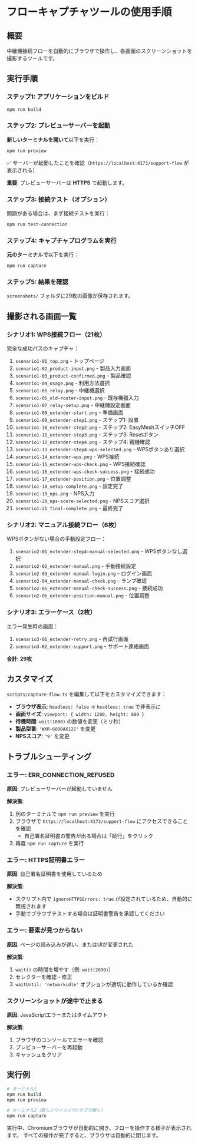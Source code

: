 # フローキャプチャツールの使用手順

## 概要

中継機接続フローを自動的にブラウザで操作し、各画面のスクリーンショットを撮影するツールです。

## 実行手順

### ステップ1: アプリケーションをビルド

```bash
npm run build
```

### ステップ2: プレビューサーバーを起動

**新しいターミナルを開いて**以下を実行：

```bash
npm run preview
```

✅ サーバーが起動したことを確認（`https://localhost:4173/support-flow` が表示される）

**重要**: プレビューサーバーは **HTTPS** で起動します。

### ステップ3: 接続テスト（オプション）

問題がある場合は、まず接続テストを実行：

```bash
npm run test-connection
```

### ステップ4: キャプチャプログラムを実行

**元のターミナルで**以下を実行：

```bash
npm run capture
```

### ステップ5: 結果を確認

`screenshots/` フォルダに29枚の画像が保存されます。

## 撮影される画面一覧

### シナリオ1: WPS接続フロー（21枚）

完全な成功パスのキャプチャ：

1. `scenario1-01_top.png` - トップページ
2. `scenario1-02_product-input.png` - 製品入力画面
3. `scenario1-03_product-confirmed.png` - 製品確認
4. `scenario1-04_usage.png` - 利用方法選択
5. `scenario1-05_relay.png` - 中継機選択
6. `scenario1-06_old-router-input.png` - 既存機器入力
7. `scenario1-07_relay-setup.png` - 中継機設定画面
8. `scenario1-08_extender-start.png` - 準備画面
9. `scenario1-09_extender-step1.png` - ステップ1: 設置
10. `scenario1-10_extender-step2.png` - ステップ2: EasyMeshスイッチOFF
11. `scenario1-11_extender-step3.png` - ステップ3: Resetボタン
12. `scenario1-12_extender-step4.png` - ステップ4: 親機確認
13. `scenario1-13_extender-step4-wps-selected.png` - WPSボタンあり選択
14. `scenario1-14_extender-wps.png` - WPS接続
15. `scenario1-15_extender-wps-check.png` - WPS接続確認
16. `scenario1-16_extender-wps-check-success.png` - 接続成功
17. `scenario1-17_extender-position.png` - 位置調整
18. `scenario1-18_setup-complete.png` - 設定完了
19. `scenario1-19_nps.png` - NPS入力
20. `scenario1-20_nps-score-selected.png` - NPSスコア選択
21. `scenario1-21_final-complete.png` - 最終完了

### シナリオ2: マニュアル接続フロー（6枚）

WPSボタンがない場合の手動設定フロー：

1. `scenario2-01_extender-step4-manual-selected.png` - WPSボタンなし選択
2. `scenario2-02_extender-manual.png` - 手動接続設定
3. `scenario2-03_extender-manual-login.png` - ログイン画面
4. `scenario2-04_extender-manual-check.png` - ランプ確認
5. `scenario2-05_extender-manual-check-success.png` - 接続成功
6. `scenario2-06_extender-position-manual.png` - 位置調整

### シナリオ3: エラーケース（2枚）

エラー発生時の画面：

1. `scenario3-01_extender-retry.png` - 再試行画面
2. `scenario3-02_extender-support.png` - サポート連絡画面

**合計: 29枚**

## カスタマイズ

`scripts/capture-flow.ts` を編集して以下をカスタマイズできます：

- **ブラウザ表示**: `headless: false` → `headless: true` で非表示に
- **画面サイズ**: `viewport: { width: 1280, height: 800 }`
- **待機時間**: `wait(1000)` の数値を変更（ミリ秒）
- **製品型番**: `'WXR-6000AX12S'` を変更
- **NPSスコア**: `'9'` を変更

## トラブルシューティング

### エラー: ERR_CONNECTION_REFUSED

**原因**: プレビューサーバーが起動していません

**解決策**: 
1. 別のターミナルで `npm run preview` を実行
2. ブラウザで `https://localhost:4173/support-flow` にアクセスできることを確認
   - 自己署名証明書の警告が出る場合は「続行」をクリック
3. 再度 `npm run capture` を実行

### エラー: HTTPS証明書エラー

**原因**: 自己署名証明書を使用しているため

**解決策**: 
- スクリプト内で `ignoreHTTPSErrors: true` が設定されているため、自動的に無視されます
- 手動でブラウザテストする場合は証明書警告を承認してください

### エラー: 要素が見つからない

**原因**: ページの読み込みが遅い、またはUIが変更された

**解決策**:
1. `wait()` の時間を増やす（例: `wait(2000)`）
2. セレクターを確認・修正
3. `waitUntil: 'networkidle'` オプションが適切に動作しているか確認

### スクリーンショットが途中で止まる

**原因**: JavaScriptエラーまたはタイムアウト

**解決策**:
1. ブラウザのコンソールでエラーを確認
2. プレビューサーバーを再起動
3. キャッシュをクリア

## 実行例

```bash
# ターミナル1
npm run build
npm run preview

# ターミナル2（新しいウィンドウ/タブで開く）
npm run capture
```

実行中、Chromiumブラウザが自動的に開き、フローを操作する様子が表示されます。
すべての操作が完了すると、ブラウザは自動的に閉じます。
